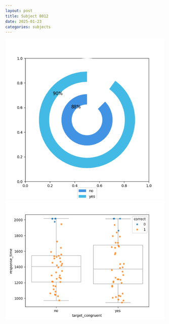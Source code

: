 ```yaml
---
layout: post
title: Subject 8012
date: 2025-01-23
categories: subjects
---
```


![](data/8012/run-7/8012_accuracy_target_congruence.png)
![](data/8012/run-7/8012_rt_congruence.png)
